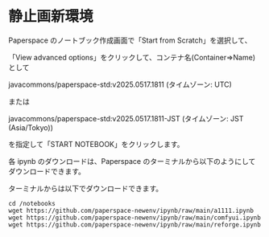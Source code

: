 # 静止画新環境

Paperspace のノートブック作成画面で「Start from Scratch」を選択して、

「View advanced options」をクリックして、コンテナ名(Container⇒Name)として

javacommons/paperspace-std:v2025.0517.1811 (タイムゾーン: UTC)

または

javacommons/paperspace-std:v2025.0517.1811-JST (タイムゾーン: JST (Asia/Tokyo))

を指定して「START NOTEBOOK」をクリックします。

各 ipynb のダウンロードは、Paperspace のターミナルから以下のようにしてダウンロードできます。

ターミナルからは以下でダウンロードできます。

```
cd /notebooks
wget https://github.com/paperspace-newenv/ipynb/raw/main/a1111.ipynb
wget https://github.com/paperspace-newenv/ipynb/raw/main/comfyui.ipynb
wget https://github.com/paperspace-newenv/ipynb/raw/main/reforge.ipynb
```
